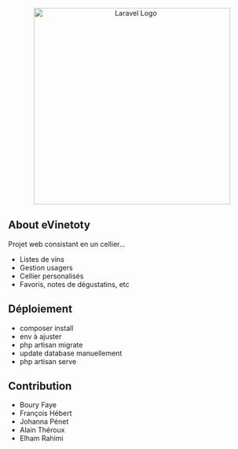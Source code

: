 <p align="center"><a href="https://laravel.com" target="_blank"><img src="https://raw.githubusercontent.com/laravel/art/master/logo-lockup/5%20SVG/2%20CMYK/1%20Full%20Color/laravel-logolockup-cmyk-red.svg" width="400" alt="Laravel Logo"></a></p>


## About eVinetoty

Projet web consistant en un cellier...

- Listes de vins
- Gestion usagers
- Cellier personalisés
- Favoris, notes de dégustatins, etc



## Déploiement

- composer install
- env à ajuster
- php artisan migrate
- update database manuellement
- php artisan serve



## Contribution

-   Boury Faye
-   François Hébert
-   Johanna Pénet
-   Alain Théroux
-   Elham Rahimi